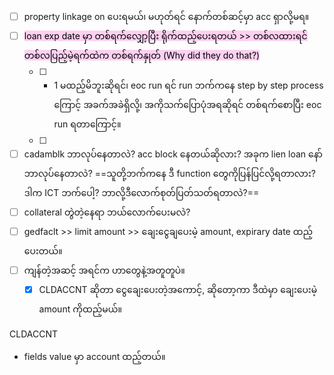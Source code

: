 - [ ] property linkage on ပေးရမယ်၊ မဟုတ်ရင် နောက်တစ်ဆင့်မှာ acc ရှာလို့မရ။ 
- [ ] <mark style="background: #FFB8EBA6;">loan exp date မှာ တစ်ရက်လျှော့ပြီး ရိုက်ထည့်ပေးရတယ် >> တစ်လထားရင် တစ်လပြည့်မဲ့ရက်ထဲက တစ်ရက်နှုတ် (Why did they do that?)</mark> 
	- [ ] - 1 မထည့်မိဘူးဆိုရင်၊ eoc run ရင် run ဘက်ကနေ step by step process ကြောင့် အခက်အခဲရှိလို့၊ အကိုသက်ပြောပုံအရဆိုရင် တစ်ရက်စောပြီး eoc run ရတာကြောင့်။ 
	- [ ] 
- [ ] cadamblk ဘာလုပ်နေတာလဲ? acc block နေတယ်ဆိုလား? အခုက lien loan နော် ဘာလုပ်နေတာလဲ? 
==သူတို့ဘက်ကနေ ဒီ function တွေကိုပြန်ပြင်လို့ရတာလား? ဒါက ICT ဘက်ပေါ့?  ဘာလို့ဒီလောက်စုတ်ပြတ်သတ်ရတာလဲ?==
- [ ] collateral တွဲတဲ့နေရာ ဘယ်လောက်ပေးမလဲ? 
- [ ] gedfaclt >> limit amount >> ချေးငွေချပေးမဲ့ amount, expirary date ထည့်ပေးတယ်။ 
- [ ] ကျန်တဲ့အဆင့် အရင်က ဟာတွေနဲ့အတူတူပဲ။
	- [x] CLDACCNT ဆိုတာ ငွေချေးပေးတဲ့အကောင့်, ဆိုတော့ကာ ဒီထဲမှာ ချေးပေးမဲ့ amount ကိုထည့်မယ်။ 

CLDACCNT
- fields value မှာ account ထည့်တယ်။ 


